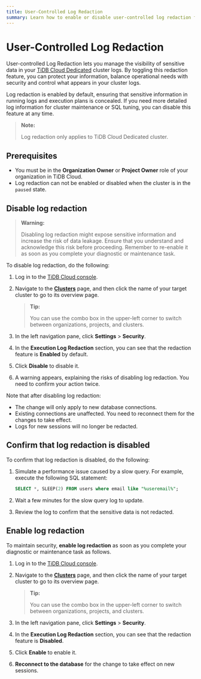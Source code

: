 ```yaml
---
title: User-Controlled Log Redaction
summary: Learn how to enable or disable user-controlled log redaction for TiDB Cloud Dedicated clusters to manage sensitive data visibility in execution logs.
---
```


# User-Controlled Log Redaction

User-controlled Log Redaction lets you manage the visibility of sensitive data in your [TiDB Cloud Dedicated](/tidb-cloud/select-cluster-tier.md#tidb-cloud-dedicated) cluster logs. By toggling this redaction feature, you can protect your information, balance operational needs with security and control what appears in your cluster logs.

Log redaction is enabled by default, ensuring that sensitive information in running logs and execution plans is concealed. If you need more detailed log information for cluster maintenance or SQL tuning, you can disable this feature at any time.

> **Note:**
>
> Log redaction only applies to TiDB Cloud Dedicated cluster.

## Prerequisites

* You must be in the **Organization Owner** or **Project Owner** role of your organization in TiDB Cloud.
* Log redaction can not be enabled or disabled when the cluster is in the `paused` state.

## Disable log redaction

> **Warning:**
>
> Disabling log redaction might expose sensitive information and increase the risk of data leakage. Ensure that you understand and acknowledge this risk before proceeding. Remember to re-enable it as soon as you complete your diagnostic or maintenance task.

To disable log redaction, do the following:

1. Log in to the [TiDB Cloud console](https://tidbcloud.com/).
2. Navigate to the [**Clusters**](https://tidbcloud.com/project/clusters) page, and then click the name of your target cluster to go to its overview page.

    > **Tip:**
    >
    > You can use the combo box in the upper-left corner to switch between organizations, projects, and clusters.

3. In the left navigation pane, click **Settings** > **Security**.
4. In the **Execution Log Redaction** section, you can see that the redaction feature is **Enabled** by default.
5. Click **Disable** to disable it.
6. A warning appears, explaining the risks of disabling log redaction. You need to confirm your action twice.

Note that after disabling log redaction:

* The change will only apply to new database connections.
* Existing connections are unaffected. You need to reconnect them for the changes to take effect.
* Logs for new sessions will no longer be redacted.

## Confirm that log redaction is disabled

To confirm that log redaction is disabled, do the following:

1. Simulate a performance issue caused by a slow query. For example, execute the following SQL statement:

    ```sql
    SELECT *, SLEEP(2) FROM users where email like "%useremail%";
    ```

2. Wait a few minutes for the slow query log to update.
3. Review the log to confirm that the sensitive data is not redacted.

## Enable log redaction

To maintain security, **enable log redaction** as soon as you complete your diagnostic or maintenance task as follows.

1. Log in to the [TiDB Cloud console](https://tidbcloud.com/).
2. Navigate to the [**Clusters**](https://tidbcloud.com/project/clusters) page, and then click the name of your target cluster to go to its overview page.

    > **Tip:**
    >
    > You can use the combo box in the upper-left corner to switch between organizations, projects, and clusters.

3. In the left navigation pane, click **Settings** > **Security**.
4. In the **Execution Log Redaction** section, you can see that the redaction feature is **Disabled**.
5. Click **Enable** to enable it.
6. **Reconnect to the database** for the change to take effect on new sessions.
